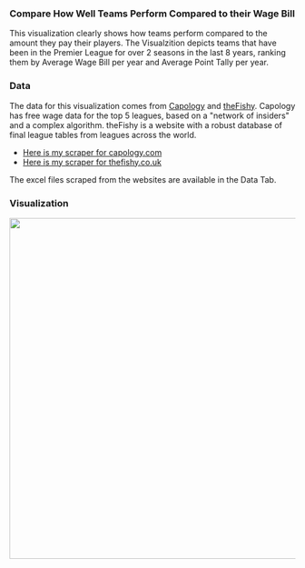 ### Compare How Well Teams Perform Compared to their Wage Bill

This visualization clearly shows how teams perform compared to the amount they pay their players. The Visualzition depicts teams that have been in the Premier League for over 2 seasons in the last 8 years, ranking them by Average Wage Bill per year and Average Point Tally per year. 

### Data

The data for this visualization comes from [Capology](https://www.capology.com/) and [theFishy](https://thefishy.co.uk/leaguetable.php). Capology has free wage data for the top 5 leagues, based on a "network of insiders" and a complex algorithm. theFishy is a website with a robust database of final league tables from leagues across the world. 
- [Here is my scraper for capology.com](https://github.com/t-mckeon/Soccer-Analytics-Scrapers/tree/main/Capology)
- [Here is my scraper for thefishy.co.uk](https://github.com/t-mckeon/Soccer-Analytics-Scrapers/tree/main/Fishy)

The excel files scraped from the websites are available in the Data Tab. 

### Visualization

<img src="https://user-images.githubusercontent.com/105253832/169171620-a9d95c2a-43ab-458b-b036-1408fe6ed969.png" width="600" height="600">
